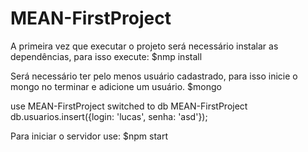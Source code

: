 # MEAN-FirstProject

A primeira vez que executar o projeto será necessário instalar as dependências, para isso execute:
$nmp install

Será necessário ter pelo menos usuário cadastrado, para isso inicie o mongo no terminar e adicione um usuário.
$mongo

use MEAN-FirstProject
switched to db MEAN-FirstProject
db.usuarios.insert({login: 'lucas', senha: 'asd'});

Para iniciar o servidor use:
$npm start
